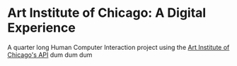 # Art Institute of Chicago: A Digital Experience
A quarter long Human Computer Interaction project using the [Art Institute of Chicago's API](https://www.artic.edu/open-access/public-api)
dum dum dum
